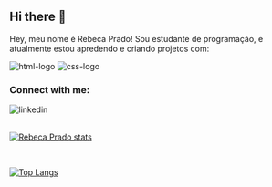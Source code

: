 ## Hi there 👋
Hey, meu nome é Rebeca Prado! Sou estudante de programação, e atualmente estou apredendo e criando projetos com:


<img src="https://img.shields.io/badge/HTML5-E34F26?style=for-the-badge&logo=html5&logoColor=white" alt="html-logo"/>
<img src="https://img.shields.io/badge/CSS3-1572B6?style=for-the-badge&logo=css3&logoColor=white" alt="css-logo"/>

<br />

### Connect with me:

<p>
  <a href="https://www.linkedin.com/in/rebeca-prado-santana/">
 <img align="left" alt="linkedin" width"50px" src="https://img.shields.io/badge/LinkedIn-0077B5?style=for-the-badge&logo=linkedin&logoColor=white"/>
</a>   
</p>
<br/>
<br>

[![Rebeca Prado stats](https://github-readme-stats.vercel.app/api?username=rebecaprado01)](https://github.com/rebecaprado01/github-readme-stats)

<br>

[![Top Langs](https://github-readme-stats.vercel.app/api/top-langs/?username=rebecaprado01)](https://github.com/rebecaprado01/github-readme-stats)





